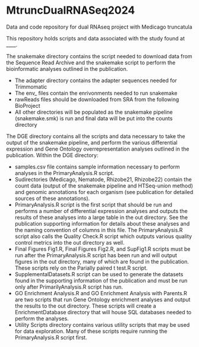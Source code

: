 # MtruncDualRNASeq2024
Data and code repository for dual RNAseq project with Medicago truncatula

This repository holds scripts and data associated with the study found at ____.

The snakemake directory contains the script needed to download data from the Sequence Read Archive and the snakemake script to perform the bioinformatic analyses outlined in the publication.
- The adapter directory contains the adapter sequences needed for Trimmomatic
- The env_ files contain the enrivonments needed to run snakemake
- rawReads files should be downloaded from SRA from the following BioProject
- All other directories will be populated as the snakemake pipeline (snakemake.smk) is run and final data will be put into the counts directory

The DGE directory contains all the scripts and data necessary to take the output of the snakemake pipeline, and perform the various differential expression and Gene Ontology overrepresentation analyses outlined in the publication. Within the DGE directory:
- samples.csv file contains sample information necessary to perform analyses in the PrimaryAnalysis.R script.
- Sudirectories (Medicago, Nematode, Rhizobe21, Rhizobe22) contain the count data (output of the snakemake pipeline and HTSeq-union method) and genomic annotations for each organism (see publication for detailed sources of these annotations).
- PrimaryAnalysis.R script is the first script that should be run and performs a number of differential expression analyses and outputs the results of these analyses into a large table in the out directory. See the publication supporting information for details about these analyses and the naming convention of columns in this file. The PrimaryAnalysis.R script also calls the Quality Check.R script which outputs various quality control metrics into the out directory as well.
- Final Figures Fig1.R, Final Figures Fig2.R, and SupFig1.R scripts must be run after the PrimaryAnalysis.R script has been run and will output figures in the out directory, many of which are found in the publication. These scripts rely on the Parially paired t test.R script.
- SupplementalDatasets.R script can be used to generate the datasets found in the supporting information of the publication and must be run only after PrimarilyAnalysis.R script has run.
- GO Enrichment Analysis.R and GO Enrichment Analysis with Parents.R are two scripts that run Gene Ontology enrichment analyses and output the results to the out directory. These scripts will create a EnrichmentDatabase directory that will house SQL databases needed to perform the analyses.
- Utility Scripts directory contains various utility scripts that may be used for data exploration. Many of these scripts require running the PrimaryAnalysis.R script first.
